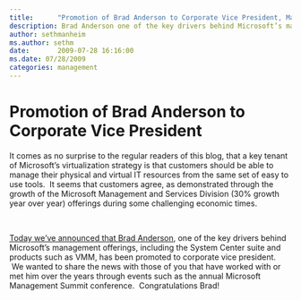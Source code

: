 ```yaml
---
title:      "Promotion of Brad Anderson to Corporate Vice President, Management and Services Division"
description: Brad Anderson one of the key drivers behind Microsoft’s management offerings, including the System Center suite and products such as VMM, has been promoted to corporate vice president.
author: sethmanheim
ms.author: sethm
date:       2009-07-28 16:16:00
ms.date: 07/28/2009
categories: management
---
```

# Promotion of Brad Anderson to Corporate Vice President
It comes as no surprise to the regular readers of this blog, that a key tenant of Microsoft’s virtualization strategy is that customers should be able to manage their physical and virtual IT resources from the same set of easy to use tools.  It seems that customers agree, as demonstrated through the growth of the Microsoft Management and Services Division (30% growth year over year) offerings during some challenging economic times.

 

[Today we’ve announced that Brad Anderson](https://blogs.technet.com/systemcenter/archive/2009/07/28/brad-anderson-promoted-to-corporate-vice-president-of-management-and-services-division.aspx "Brad Anderson promotion to CVP"), one of the key drivers behind Microsoft’s management offerings, including the System Center suite and products such as VMM, has been promoted to corporate vice president.  We wanted to share the news with those of you that have worked with or met him over the years through events such as the annual Microsoft Management Summit conference.  Congratulations Brad!
